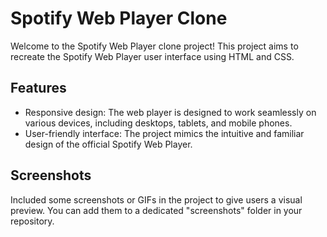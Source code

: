 # Spotify Web Player Clone

Welcome to the Spotify Web Player clone project! This project aims to recreate the Spotify Web Player user interface using HTML and CSS. 

## Features
- Responsive design: The web player is designed to work seamlessly on various devices, including desktops, tablets, and mobile phones.
- User-friendly interface: The project mimics the intuitive and familiar design of the official Spotify Web Player.

## Screenshots
Included some screenshots or GIFs in the project to give users a visual preview. You can add them to a dedicated "screenshots" folder in your repository.
